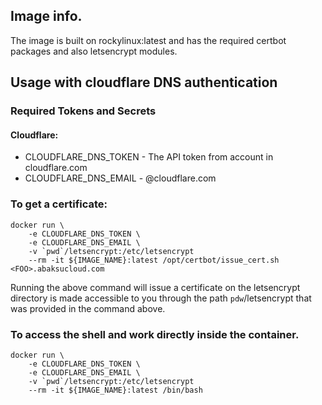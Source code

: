 ## Image info.

The image is built on rockylinux:latest and has the required certbot packages and also letsencrypt modules. 
## Usage with cloudflare DNS authentication
	
### Required Tokens and Secrets 

#### Cloudflare: 
  * CLOUDFLARE_DNS_TOKEN - The API token from account in cloudflare.com
  * CLOUDFLARE_DNS_EMAIL - <username>@cloudflare.com

### To get a certificate:

```commandline
docker run \
	-e CLOUDFLARE_DNS_TOKEN \
	-e CLOUDFLARE_DNS_EMAIL \
	-v `pwd`/letsencrypt:/etc/letsencrypt
	--rm -it ${IMAGE_NAME}:latest /opt/certbot/issue_cert.sh  <FOO>.abaksucloud.com 
```
Running the above command will issue a certificate on the letsencrypt directory is made accessible to you through the path `pdw`/letsencrypt that was provided in the command above. 



### To access the shell and work directly inside the container. 

```
docker run \
	-e CLOUDFLARE_DNS_TOKEN \
	-e CLOUDFLARE_DNS_EMAIL \
	-v `pwd`/letsencrypt:/etc/letsencrypt
	--rm -it ${IMAGE_NAME}:latest /bin/bash 
```
